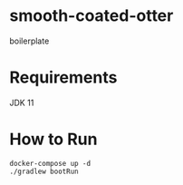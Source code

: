 # smooth-coated-otter
boilerplate

# Requirements
JDK 11

# How to Run
```
docker-compose up -d
./gradlew bootRun
```
